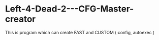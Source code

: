 # Left-4-Dead-2---CFG-Master-creator
This is program which can create FAST and CUSTOM ( config, autoexec )
